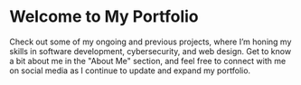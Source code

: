 # Welcome to My Portfolio
Check out some of my ongoing and previous projects, where I’m honing my skills in software development, cybersecurity, and web design. Get to know a bit about me in the "About Me" section, and feel free to connect with me on social media as I continue to update and expand my portfolio.
